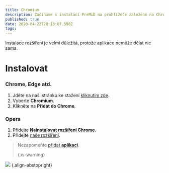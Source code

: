 ```yaml
---
title: Chromium
description: Začínáme s instalací PreMiD na prohlížeče založené na Chromium
published: true
date: 2020-04-22T20:13:07.598Z
tags:
---
```


Instalace rozšíření je velmi důležitá, protože aplikace nemůže dělat nic sama.

# Instalovat
### Chrome, Edge atd.
1. Jděte na naši stránku ke stažení [kliknutím zde](https://premid.app/downloads).
2. Vyberte **Chromium**.
3. Klikněte na **Přidat do Chrome**.

### Opera
1. Přidejte **[Nainstalovat rozšíření Chrome](https://addons.opera.com/en/extensions/details/install-chrome-extensions/)**.
2. Přidejte [naše rozšíření](https://premid.app/downloads).

> Nezapomeňte [přidat **aplikaci**](/install). 
> 
> {.is-warning}

![](https://img.icons8.com/color/2x/chrome.png) {.align-abstopright}